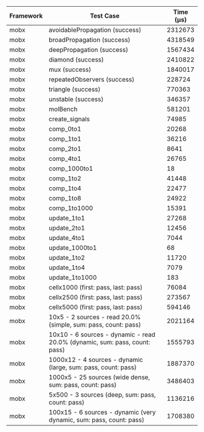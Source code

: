 | Framework | Test Case | Time (μs) |
| --- | --- | --- |
| mobx | avoidablePropagation (success) | 2312673 |
| mobx | broadPropagation (success) | 4318549 |
| mobx | deepPropagation (success) | 1567434 |
| mobx | diamond (success) | 2410822 |
| mobx | mux (success) | 1840017 |
| mobx | repeatedObservers (success) | 228724 |
| mobx | triangle (success) | 770363 |
| mobx | unstable (success) | 346357 |
| mobx | molBench | 581201 |
| mobx | create_signals | 74985 |
| mobx | comp_0to1 | 20268 |
| mobx | comp_1to1 | 36216 |
| mobx | comp_2to1 | 8641 |
| mobx | comp_4to1 | 26765 |
| mobx | comp_1000to1 | 18 |
| mobx | comp_1to2 | 41448 |
| mobx | comp_1to4 | 22477 |
| mobx | comp_1to8 | 24922 |
| mobx | comp_1to1000 | 15391 |
| mobx | update_1to1 | 27268 |
| mobx | update_2to1 | 12456 |
| mobx | update_4to1 | 7044 |
| mobx | update_1000to1 | 68 |
| mobx | update_1to2 | 11720 |
| mobx | update_1to4 | 7079 |
| mobx | update_1to1000 | 183 |
| mobx | cellx1000 (first: pass, last: pass) | 76084 |
| mobx | cellx2500 (first: pass, last: pass) | 273567 |
| mobx | cellx5000 (first: pass, last: pass) | 594146 |
| mobx | 10x5 - 2 sources - read 20.0% (simple, sum: pass, count: pass) | 2021164 |
| mobx | 10x10 - 6 sources - dynamic - read 20.0% (dynamic, sum: pass, count: pass) | 1555793 |
| mobx | 1000x12 - 4 sources - dynamic (large, sum: pass, count: pass) | 1887370 |
| mobx | 1000x5 - 25 sources (wide dense, sum: pass, count: pass) | 3486403 |
| mobx | 5x500 - 3 sources (deep, sum: pass, count: pass) | 1136216 |
| mobx | 100x15 - 6 sources - dynamic (very dynamic, sum: pass, count: pass) | 1708380 |
